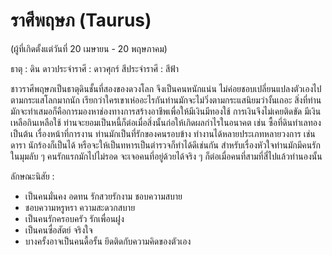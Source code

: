 # ราศีพฤษภ (Taurus)

(ผู้ที่เกิดตั้งแต่วันที่  20 เมษายน - 20 พฤษภาคม)

ธาตุ : ดิน
ดาวประจำราศี : ดาวศุกร์
สีประจำราศี : สีฟ้า

ชาวราศีพฤษภเป็นธาตุดินชั้นที่สองของดวงโลก จึงเป็นคนหนักแน่น ไม่ค่อยชอบเปลี่ยนแปลงตัวเองไปตามกระแสโลกมากนัก เรียกว่าใครเขาเห่ออะไรกันท่านมักจะไม่วิ่งตามกระแสนิยมว่างั้นเถอะ สิ่งที่ท่านมักจะทำเสมอก็คือการมองหาช่องทางการสร้างอาชีพเพื่อให้มีเงินมีทองใช้ การเงินจึงไม่เคยติดขัด มีเงินเหลือกินเหลือใช้ ท่านจะยอมเป็นหนี้ก็ต่อเมื่อสิ่งนั้นก่อให้เกิดผลกำไรในอนาคต เช่น ซื้อที่ดินทำเลทอง เป็นต้น เรื่องหน้าที่การงาน ท่านมักเป็นที่รักของคนรอบข้าง ทำงานได้หลายประเภทหลายวงการ เช่น ดารา นักร้องก็เป็นได้ หรือจะให้เป็นทหารเป็นตำรวจก็ทำได้ดีเช่นกัน สำหรับเรื่องหัวใจท่านมักมีคนรักในมุมลับ ๆ คนรักแรกมักไปไม่รอด จะเจอคนที่อยู่ด้วยได้จริง ๆ ก็ต่อเมื่อคนที่สามที่สี่ไปแล้วทำนองนั้น

ลักษณะนิสัย :

- เป็นคนมั่นคง อดทน รักสวยรักงาม ชอบความสบาย
- ชอบความหรูหรา ความสะดวกสบาย
- เป็นคนรักครอบครัว รักเพื่อนฝูง
- เป็นคนซื่อสัตย์ จริงใจ
- บางครั้งอาจเป็นคนดื้อรั้น ยึดติดกับความคิดของตัวเอง
